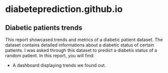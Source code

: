 # diabeteprediction.github.io
## Diabetic patients trends
This report showcased trends and metrics of a diabetic patient dataset. The dataset contains detailed informations about a diabetic status of certain patients. I was asked through this dataset to predict a diabetis status of a random patient.
In this report, you will find:
* A dashboard displaying trends we found out.
